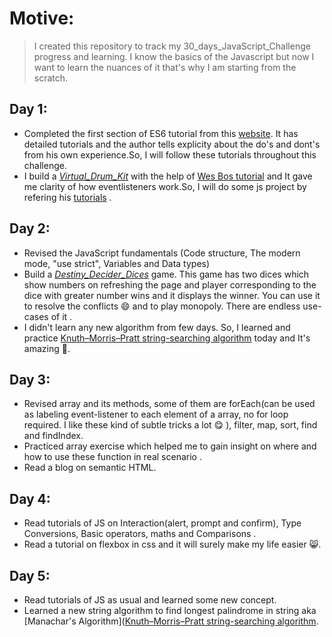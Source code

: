# Motive:
> I created this repository to track my 30_days_JavaScript_Challenge progress and learning.
 I know the basics of the Javascript but now I want to learn the nuances of it that's why I am starting from the scratch.

## Day 1:
* Completed the first section of ES6 tutorial from this [website](https://javascript.info/). It has detailed tutorials and the author tells explicity about the do's and dont's from his own experience.So, I will follow these tutorials throughout this challenge.
* I build a [*Virtual_Drum_Kit*](https://github.com/Priyankcoder/30_Days_JavaScript_Challenge/tree/master/D1-Virtual_Drum_Kit) with the help of [Wes Bos tutorial](https://javascript30.com/)  and It gave me clarity of how eventlisteners work.So, I will do some js project by refering his
[tutorials](https://javascript30.com/) .

## Day 2:
* Revised the JavaScript fundamentals (Code structure,
The modern mode, "use strict",
Variables and
Data types)
* Build a [*Destiny_Decider_Dices*](https://github.com/Priyankcoder/30_Days_JavaScript_Challenge/tree/master/D2-Destiny_Decider_Dices) game. This game has two dices which show numbers on refreshing the page and player corresponding to the dice with greater number wins and it displays the winner. You can use it to resolve the conflicts 😄 and to play monopoly. There are endless use-cases of it .
* I didn't learn any new algorithm from few days. So, I learned and practice [Knuth–Morris–Pratt string-searching algorithm](https://github.com/Priyankcoder/Non_Linear_Data_Structures/blob/master/Python_Implementation/Binary_Tree/Knuth_Morris_Pratt.md) today and It's amazing 🤩.

## Day 3:
* Revised array and its methods, some of them are forEach(can be used as labeling event-listener to each element of a array, no for loop required. I like these kind of subtle tricks a lot 😋 ), filter, map, sort, find and findIndex.
* Practiced array exercise which helped me to gain insight on where and how to use these function in real scenario .
* Read a blog on semantic HTML.

## Day 4: 
* Read tutorials of JS on Interaction(alert, prompt and confirm), Type Conversions,
Basic operators, maths and Comparisons .
* Read a tutorial on flexbox in css and it will surely make my life easier 😸. 

## Day 5: 
* Read tutorials of JS as usual and learned some new concept.
* Learned a new string algorithm to find longest palindrome in string aka [Manachar's Algorithm]([Knuth–Morris–Pratt string-searching algorithm](https://github.com/Priyankcoder/Non_Linear_Data_Structures/blob/master/CPP_Implementation/Manachar's_Algorithm.md).
